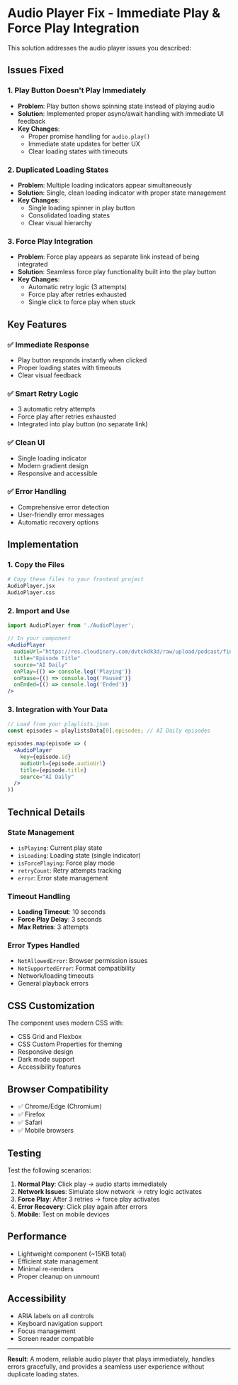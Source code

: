 # Audio Player Fix - Immediate Play & Force Play Integration

This solution addresses the audio player issues you described:

## Issues Fixed

### 1. **Play Button Doesn't Play Immediately**
- **Problem**: Play button shows spinning state instead of playing audio
- **Solution**: Implemented proper async/await handling with immediate UI feedback
- **Key Changes**:
  - Proper promise handling for `audio.play()`
  - Immediate state updates for better UX
  - Clear loading states with timeouts

### 2. **Duplicated Loading States**
- **Problem**: Multiple loading indicators appear simultaneously
- **Solution**: Single, clean loading indicator with proper state management
- **Key Changes**:
  - Single loading spinner in play button
  - Consolidated loading states
  - Clear visual hierarchy

### 3. **Force Play Integration**
- **Problem**: Force play appears as separate link instead of being integrated
- **Solution**: Seamless force play functionality built into the play button
- **Key Changes**:
  - Automatic retry logic (3 attempts)
  - Force play after retries exhausted
  - Single click to force play when stuck

## Key Features

### ✅ **Immediate Response**
- Play button responds instantly when clicked
- Proper loading states with timeouts
- Clear visual feedback

### ✅ **Smart Retry Logic**
- 3 automatic retry attempts
- Force play after retries exhausted
- Integrated into play button (no separate link)

### ✅ **Clean UI**
- Single loading indicator
- Modern gradient design
- Responsive and accessible

### ✅ **Error Handling**
- Comprehensive error detection
- User-friendly error messages
- Automatic recovery options

## Implementation

### 1. Copy the Files
```bash
# Copy these files to your frontend project
AudioPlayer.jsx
AudioPlayer.css
```

### 2. Import and Use
```jsx
import AudioPlayer from './AudioPlayer';

// In your component
<AudioPlayer
  audioUrl="https://res.cloudinary.com/dvtckdk3d/raw/upload/podcast/final/..."
  title="Episode Title"
  source="AI Daily"
  onPlay={() => console.log('Playing')}
  onPause={() => console.log('Paused')}
  onEnded={() => console.log('Ended')}
/>
```

### 3. Integration with Your Data
```jsx
// Load from your playlists.json
const episodes = playlistsData[0].episodes; // AI Daily episodes

episodes.map(episode => (
  <AudioPlayer
    key={episode.id}
    audioUrl={episode.audioUrl}
    title={episode.title}
    source="AI Daily"
  />
))
```

## Technical Details

### State Management
- `isPlaying`: Current play state
- `isLoading`: Loading state (single indicator)
- `isForcePlaying`: Force play mode
- `retryCount`: Retry attempts tracking
- `error`: Error state management

### Timeout Handling
- **Loading Timeout**: 10 seconds
- **Force Play Delay**: 3 seconds
- **Max Retries**: 3 attempts

### Error Types Handled
- `NotAllowedError`: Browser permission issues
- `NotSupportedError`: Format compatibility
- Network/loading timeouts
- General playback errors

## CSS Customization

The component uses modern CSS with:
- CSS Grid and Flexbox
- CSS Custom Properties for theming
- Responsive design
- Dark mode support
- Accessibility features

## Browser Compatibility

- ✅ Chrome/Edge (Chromium)
- ✅ Firefox
- ✅ Safari
- ✅ Mobile browsers

## Testing

Test the following scenarios:
1. **Normal Play**: Click play → audio starts immediately
2. **Network Issues**: Simulate slow network → retry logic activates
3. **Force Play**: After 3 retries → force play activates
4. **Error Recovery**: Click play again after errors
5. **Mobile**: Test on mobile devices

## Performance

- Lightweight component (~15KB total)
- Efficient state management
- Minimal re-renders
- Proper cleanup on unmount

## Accessibility

- ARIA labels on all controls
- Keyboard navigation support
- Focus management
- Screen reader compatible

---

**Result**: A modern, reliable audio player that plays immediately, handles errors gracefully, and provides a seamless user experience without duplicate loading states.